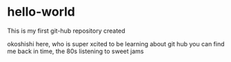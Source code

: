 # hello-world

This is my first git-hub repository created

okoshishi here, who is super xcited to be learning about git hub
you can find me back in time, the 80s listening to sweet jams
